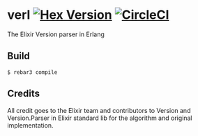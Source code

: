 verl [![Hex Version](https://img.shields.io/hexpm/v/verl.svg)](https://hex.pm/packages/verl) [![CircleCI](https://circleci.com/gh/starbelly/verl.svg?style=svg)](https://circleci.com/gh/starbelly/verl)
=====

The Elixir Version parser in Erlang

Build
-----

    $ rebar3 compile

Credits
-------
  All credit goes to the Elixir team and contributors to Version and
  Version.Parser in Elixir standard lib for the algorithm and original
  implementation.
